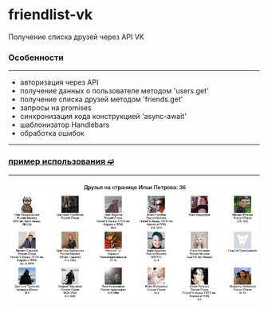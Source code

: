 # friendlist-vk
Получение списка друзей через API VK
### Особенности
---
- авторизация через API
- получение данных о пользователе методом 'users.get'
- получение списка друзей методом 'friends.get'
- запросы на promises
- синхронизация кода конструкцией 'async-await'
- шаблонизатор Handlebars
- обработка ошибок
---
### [пример использования ➫](https://avavax.ru/src/1006/)
---

![Screenshot](screenshot.jpg)
